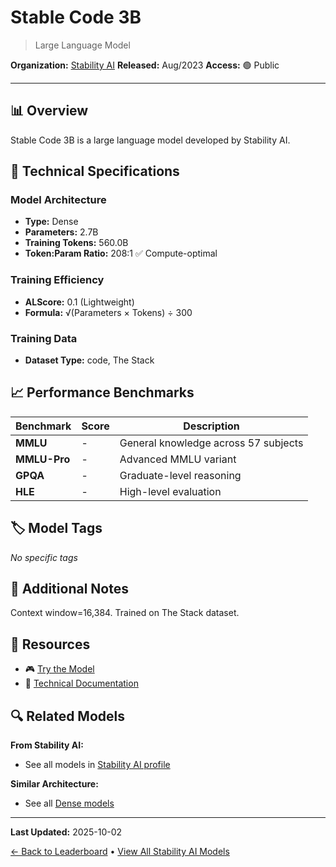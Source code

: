 # Stable Code 3B

> Large Language Model

**Organization:** [Stability AI](../../labs/stability-ai.md)
**Released:** Aug/2023
**Access:** 🟢 Public

---

## 📊 Overview

Stable Code 3B is a large language model developed by Stability AI.

## 🔧 Technical Specifications

### Model Architecture
- **Type:** Dense
- **Parameters:** 2.7B
- **Training Tokens:** 560.0B
- **Token:Param Ratio:** 208:1 ✅ Compute-optimal

### Training Efficiency
- **ALScore:** 0.1 (Lightweight)
- **Formula:** √(Parameters × Tokens) ÷ 300

### Training Data
- **Dataset Type:** code, The Stack

## 📈 Performance Benchmarks

| Benchmark | Score | Description |
|-----------|-------|-------------|
| **MMLU** | - | General knowledge across 57 subjects |
| **MMLU-Pro** | - | Advanced MMLU variant |
| **GPQA** | - | Graduate-level reasoning |
| **HLE** | - | High-level evaluation |

## 🏷️ Model Tags

_No specific tags_

## 📝 Additional Notes

Context window=16,384. Trained on The Stack dataset.

## 🔗 Resources

- 🎮 [Try the Model](https://huggingface.co/stabilityai/stablecode-completion-alpha-3b-4k)
- 📄 [Technical Documentation](https://stability.ai/blog/stablecode-llm-generative-ai-coding)

## 🔍 Related Models

**From Stability AI:**
- See all models in [Stability AI profile](../../labs/stability-ai.md)

**Similar Architecture:**
- See all [Dense models](../../architectures/dense.md)

---

**Last Updated:** 2025-10-02

[← Back to Leaderboard](../../README.md) • [View All Stability AI Models](../../labs/stability-ai.md)
